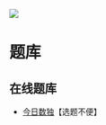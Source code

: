 ![](https://cn.sudoku.today/pic/04/paritysudoku/67547_277053.png)

# 题库

## 在线题库
- [今日数独]【选题不便】

[今日数独]: https://cn.sudoku.today/g-parity-lines-sudoku/